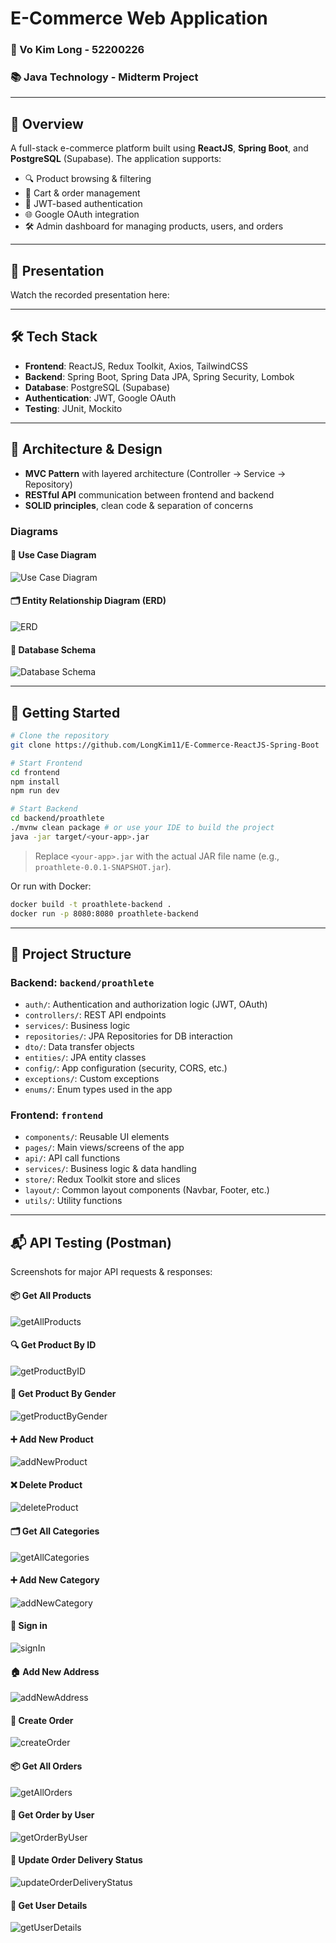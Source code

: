 # E-Commerce Web Application

### 👤 Vo Kim Long - 52200226

### 📚 Java Technology - Midterm Project

---

## 📌 Overview

A full-stack e-commerce platform built using **ReactJS**, **Spring Boot**, and **PostgreSQL** (Supabase). The application supports:

- 🔍 Product browsing & filtering
- 🛒 Cart & order management
- 🔐 JWT-based authentication
- 🌐 Google OAuth integration
- 🛠 Admin dashboard for managing products, users, and orders

---

## 🎥 Presentation

Watch the recorded presentation here:

---

## 🛠 Tech Stack

- **Frontend**: ReactJS, Redux Toolkit, Axios, TailwindCSS
- **Backend**: Spring Boot, Spring Data JPA, Spring Security, Lombok
- **Database**: PostgreSQL (Supabase)
- **Authentication**: JWT, Google OAuth
- **Testing**: JUnit, Mockito

---

## 📐 Architecture & Design

- **MVC Pattern** with layered architecture (Controller → Service → Repository)
- **RESTful API** communication between frontend and backend
- **SOLID principles**, clean code & separation of concerns

### Diagrams

#### 🧩 Use Case Diagram

![Use Case Diagram](snapshot/MainUseCase.jpg)

#### 🗂 Entity Relationship Diagram (ERD)

![ERD](snapshot/ERD.jpg)

#### 🧱 Database Schema

![Database Schema](snapshot/DBSchema.jpg)

---

## 🚀 Getting Started

```bash
# Clone the repository
git clone https://github.com/LongKim11/E-Commerce-ReactJS-Spring-Boot

# Start Frontend
cd frontend
npm install
npm run dev

# Start Backend
cd backend/proathlete
./mvnw clean package # or use your IDE to build the project
java -jar target/<your-app>.jar
```

> Replace `<your-app>.jar` with the actual JAR file name (e.g., `proathlete-0.0.1-SNAPSHOT.jar`).

Or run with Docker:

```bash
docker build -t proathlete-backend .
docker run -p 8080:8080 proathlete-backend
```

---

## 📂 Project Structure

### Backend: `backend/proathlete`

- `auth/`: Authentication and authorization logic (JWT, OAuth)
- `controllers/`: REST API endpoints
- `services/`: Business logic
- `repositories/`: JPA Repositories for DB interaction
- `dto/`: Data transfer objects
- `entities/`: JPA entity classes
- `config/`: App configuration (security, CORS, etc.)
- `exceptions/`: Custom exceptions
- `enums/`: Enum types used in the app

### Frontend: `frontend`

- `components/`: Reusable UI elements
- `pages/`: Main views/screens of the app
- `api/`: API call functions
- `services/`: Business logic & data handling
- `store/`: Redux Toolkit store and slices
- `layout/`: Common layout components (Navbar, Footer, etc.)
- `utils/`: Utility functions

---

## 📬 API Testing (Postman)

Screenshots for major API requests & responses:

#### 📦 Get All Products

![getAllProducts](snapshot/getAllProducts.jpg)

#### 🔍 Get Product By ID

![getProductByID](snapshot/getProductByID.jpg)

#### 👕 Get Product By Gender

![getProductByGender](snapshot/getProductByGender.jpg)

#### ➕ Add New Product

![addNewProduct](snapshot/addNewProduct.jpg)

#### ❌ Delete Product

![deleteProduct](snapshot/deleteProduct.jpg)

#### 🗂 Get All Categories

![getAllCategories](snapshot/getAllCategories.jpg)

#### ➕ Add New Category

![addNewCategory](snapshot/addNewCategory.jpg)

#### 🔑 Sign in

![signIn](snapshot/login.jpg)

#### 🏠 Add New Address

![addNewAddress](snapshot/addNewAddress.jpg)

#### 🛒 Create Order

![createOrder](snapshot/createOrder.jpg)

#### 📦 Get All Orders

![getAllOrders](snapshot/getAllOrders.jpg)

#### 👤 Get Order by User

![getOrderByUser](snapshot/getOrderByUser.jpg)

#### 🚚 Update Order Delivery Status

![updateOrderDeliveryStatus](snapshot/updateOrderDeliveryStatus.jpg)

#### 👥 Get User Details

![getUserDetails](snapshot/getUserDetails.jpg)
